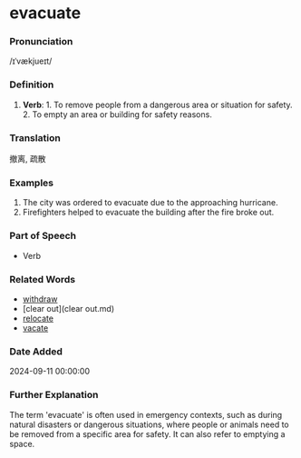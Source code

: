 # evacuate
### Pronunciation
/ɪˈvækjueɪt/
### Definition
1. **Verb**: 1. To remove people from a dangerous area or situation for safety. 2. To empty an area or building for safety reasons.
### Translation
撤离, 疏散
### Examples
1. The city was ordered to evacuate due to the approaching hurricane.
2. Firefighters helped to evacuate the building after the fire broke out.
### Part of Speech
- Verb
### Related Words
- [withdraw](withdraw.md)
- [clear out](clear out.md)
- [relocate](relocate.md)
- [vacate](vacate.md)
### Date Added
2024-09-11 00:00:00

### Further Explanation
The term 'evacuate' is often used in emergency contexts, such as during natural disasters or dangerous situations, where people or animals need to be removed from a specific area for safety. It can also refer to emptying a space.